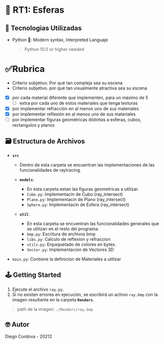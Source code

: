 # 🎱 RT1: Esferas

## 📡 Tecnologias Utilizadas
- Python 🐍: Modern syntax, Interpreted Languaje
  > Python 10.0 or higher needed

# ✅Rubrica

- Criterio subjetivo. Por qué tan compleja sea su escena
- Criterio subjetivo. por qué tan visualmente atractiva sea su escena

- [x] por cada material diferente que implementen, para un máximo de 5
  - [ ] extra por cada uno de estos materiales que tenga texturas
- [x] por implementar refracción en al menos uno de sus materiales
- [x] por implementar reflexión en al menos uno de sus materiales
- [ ] por implementar figuras geométricas distintas a esferas, cubos, rectangulos y planos

## 🗃️ Estructura de Archivos

- **`src`**
  - Dentro de esta carpeta se encuentran las implementaciones de las funcionalidades de raytracing.

  - **`models`**: 
    - En esta carpeta estan las figuras geometricas a utilizar.
    - `Cube.py`: Implementacin de Cubo (ray_intersect)
    - `Plane.py`: Implementacin de Plano (ray_intersect)
    - `Sphere.py`: Implementacin de Esfera (ray_intersect)

  - **`util`**:
    - En esta carpeta se encuentran las funcionalidades generales que se utilizan en el resto del programa.
    - `bmp.py`: Escritura de archivos bmp
    - `libs.py`: Calculo de reflexion y refraccion
    - `utils.py`: Enpaquetado de colores en bytes.
    - `Vector.py`: Implementacion de Vectores 3D

- `main.py`: Contiene la definicion de Materiales a utilizar

## 🕹️ Getting Started

1. Ejecute el archivo `ray.py`.
2. Si no existen errores en ejecución, se escribirá un achivo `ray.bmp` con la imagen resultante en la carpeta **`Renders`**.
  > path de la imagen: `./Renders/ray.bmp`

## 🤓 Autor

Diego Cordova - 20212
